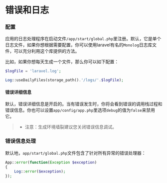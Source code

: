 # 错误和日志

### 配置
应用的日志处理程序在启动文件`/app/start/global.php`里注册。默认，它是单个日志文件，如果你想根据需要配置，你可以使用laravel有名的`Monolog`日志库文件，可以充分利用这个库提供的方法。

比如，如果你想每天生成一个文件，那么你可以如下配置：
```php
$logFile = 'laravel.log';

Log::useDailyFiles(storage_path().'/logs/'.$logFile);
```

#### 错误详细信息
默认，错误详细信息是开启的。当有错误发生时，你将会看到错误的调用栈过程和错误信息。你也可以设置`app/config/app.php`里选项`debug`的值为`false`来禁用它。
>* 注意：生成环境墙裂建议您关闭错误信息调试。

### 错误信息处理
默认地，`app/start/global.php`文件包含了针对所有异常的错误处理器：
```php
App::error(function(Exception $exception)
{
    Log::error($exception);
});
```























